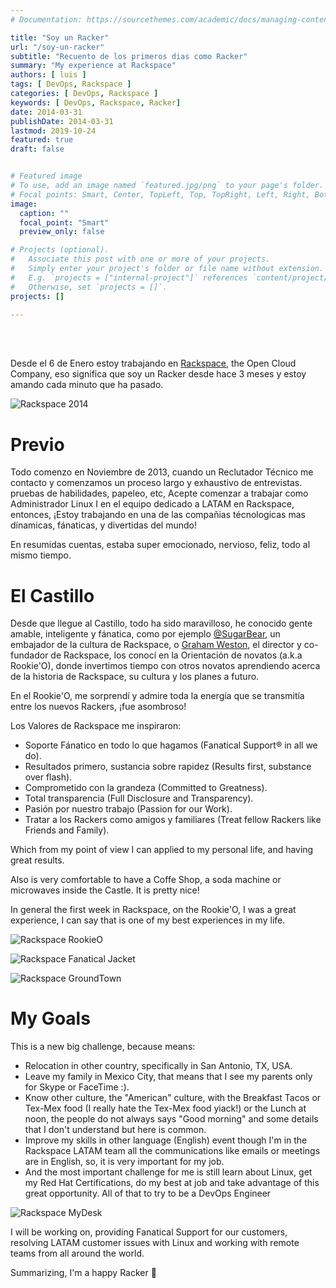 ```yaml
---
# Documentation: https://sourcethemes.com/academic/docs/managing-content/

title: "Soy un Racker"
url: "/soy-un-racker"
subtitle: "Recuento de los primeros dias como Racker"
summary: "My experience at Rackspace"
authors: [ luis ]
tags: [ DevOps, Rackspace ]
categories: [ DevOps, Rackspace ]
keywords: [ DevOps, Rackspace, Racker]
date: 2014-03-31
publishDate: 2014-03-31
lastmod: 2019-10-24
featured: true
draft: false


# Featured image
# To use, add an image named `featured.jpg/png` to your page's folder.
# Focal points: Smart, Center, TopLeft, Top, TopRight, Left, Right, BottomLeft, Bottom, BottomRight.
image:
  caption: ""
  focal_point: "Smart"
  preview_only: false

# Projects (optional).
#   Associate this post with one or more of your projects.
#   Simply enter your project's folder or file name without extension.
#   E.g. `projects = ["internal-project"]` references `content/project/deep-learning/index.md`.
#   Otherwise, set `projects = []`.
projects: []

---
```

<br/>
<br/>

Desde el 6 de Enero estoy trabajando en [Rackspace](http://www.rackspace.com/), the Open Cloud Company, eso significa que soy un Racker desde hace 3 meses y estoy amando cada minuto que ha pasado. 

![Rackspace 2014](/img/im-a-racker/Rackspace_2014.jpg)

# Previo

Todo comenzo en Noviembre de 2013, cuando un Reclutador Técnico me contacto y comenzamos un proceso largo y exhaustivo de entrevistas. pruebas de habilidades, papeleo, etc, Acepte comenzar a trabajar como Administrador Linux I en el equipo dedicado a LATAM en Rackspace, entonces, ¡Estoy trabajando en una de las compañias técnologicas mas dínamicas, fánaticas, y divertidas del mundo!

En resumidas cuentas, estaba super emocionado, nervioso, feliz, todo al mismo tiempo.

# El Castillo

Desde que llegue al Castillo, todo ha sido maravilloso, he conocido gente amable, inteligente y fánatica, como por ejemplo [@SugarBear](https://twitter.com/rackersugarbear), un embajador de la cultura de Rackspace, o [Graham Weston](https://twitter.com/gweston), el director y co-fundador de Rackspace, los conocí en la Orientación de novatos (a.k.a Rookie'O), donde invertimos tiempo con otros novatos aprendiendo acerca de la historia de Rackspace, su cultura y los planes a futuro.

En el Rookie'O, me sorprendí y admire toda la energía que se transmitía entre los nuevos Rackers, ¡fue asombroso!

Los Valores de Rackspace me inspiraron:

- Soporte Fánatico en todo lo que hagamos (Fanatical Support® in all we do).
- Resultados primero, sustancia sobre rapidez (Results first, substance over flash).
- Comprometido con la grandeza (Committed to Greatness).
- Total transparencia (Full Disclosure and Transparency).
- Pasión por nuestro trabajo (Passion for our Work).
- Tratar a los Rackers como amigos y familiares (Treat fellow Rackers like Friends and Family).

Which from my point of view I can applied to my personal life, and having great results.
  
Also is very comfortable to have a Coffe Shop, a soda machine or microwaves inside the Castle. It is pretty nice!
  
In general the first week in Rackspace, on the Rookie'O, I was a great experience, I can say that is one of my best experiences in my life.

![Rackspace RookieO](/img/im-a-racker/Rackspace_RookieO.jpg)

![Rackspace Fanatical Jacket](/img/im-a-racker/Rackspace_FuelStation.jpg)

![Rackspace GroundTown](/img/im-a-racker/Rackspace_Slide.jpg)

# My Goals

This is a new big challenge, because means:

- Relocation in other country, specifically in San Antonio, TX, USA.
- Leave my family in Mexico City, that means that I see my parents only for Skype or FaceTime :).
- Know other culture, the "American" culture, with the Breakfast Tacos or Tex-Mex food (I really hate the Tex-Mex food yiack!) or the Lunch at noon, the people do not always says "Good morning" and some details that I don't understand but here is common.
- Improve my skills in other language (English) event though I'm in the Rackspace LATAM team all the communications like emails or meetings are in English, so, it is very important for my job.
- And the most important challenge for me is still learn about Linux, get my Red Hat Certifications, do my best at job and take advantage of this great opportunity. All of that to try to be a DevOps Engineer


![Rackspace MyDesk](/img/im-a-racker/Rackspace_MyDesk.jpg)

I will be working on, providing Fanatical Support for our customers, resolving LATAM customer issues with Linux and working with remote teams from all around the world.

Summarizing, I'm a happy Racker 🙂
